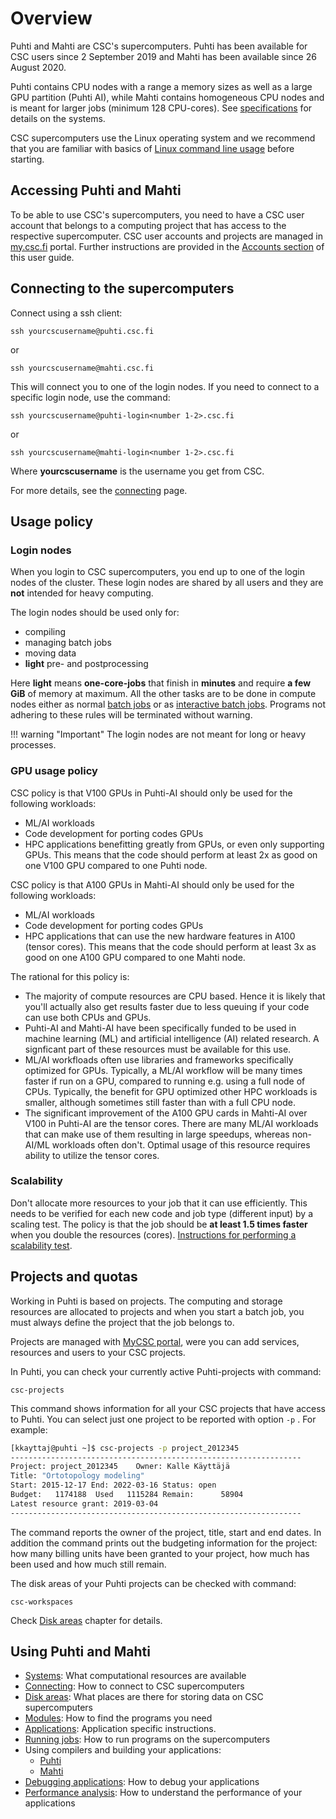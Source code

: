 # Overview

Puhti and Mahti are CSC's supercomputers. Puhti has been available for CSC users since
2 September 2019 and Mahti has been available since 26 August 2020.

Puhti contains CPU nodes with a range a memory sizes as well as a large GPU partition (Puhti AI), while
Mahti contains homogeneous CPU nodes and is meant for larger jobs (minimum 128 CPU-cores). 
See [specifications](available-systems.md) for details on the systems.

CSC supercomputers use the Linux operating system and we recommend that you are familiar with basics of [Linux command line usage](../support/tutorials/env-guide/overview.md) before starting.

## Accessing Puhti and Mahti

To be able to use CSC's supercomputers, you need to have a CSC user account that belongs to
a computing project that has access to the respective supercomputer. CSC user
accounts and projects are managed in [my.csc.fi](https://my.csc.fi) portal. 
Further instructions are provided in the [Accounts section](../accounts/index.md) of this user guide.

## Connecting to the supercomputers

Connect using a ssh client:

```
ssh yourcscusername@puhti.csc.fi
```
or
```
ssh yourcscusername@mahti.csc.fi
```


This will connect you to one of the login nodes. If you need to connect
to a specific login node, use the command:

```
ssh yourcscusername@puhti-login<number 1-2>.csc.fi
```
or
```
ssh yourcscusername@mahti-login<number 1-2>.csc.fi
```

Where **yourcscusername** is the username you get from CSC.

For more details, see the [connecting](connecting.md) page. 


## Usage policy

### Login nodes
When you login to CSC supercomputers, you end up to one of the login nodes of the cluster.
These login nodes are shared by all users and they are **not** intended for heavy computing.

The login nodes should be used only for:

 * compiling
 * managing batch jobs
 * moving data
 * **light** pre- and postprocessing

Here **light** means **one-core-jobs** that finish in **minutes** and require **a few GiB** of memory at maximum.
All the other tasks are to be done in compute nodes either as normal [batch jobs](running/getting-started.md)
or as [interactive batch jobs](running/interactive-usage.md).
Programs not adhering to these rules will be terminated without warning.

!!! warning "Important"
    The login nodes are not meant for long or heavy processes.

### GPU usage policy

CSC policy is that V100 GPUs in Puhti-AI should only be used for the following workloads:

 * ML/AI workloads
 * Code development for porting codes GPUs 
 * HPC applications benefitting greatly from GPUs, or even only supporting GPUs. This means that the code should perform at least 2x as good on one V100 GPU compared to one Puhti node. 


CSC policy is that A100 GPUs in Mahti-AI should only be used for the following workloads:

 * ML/AI workloads
 * Code development for porting codes GPUs 
 * HPC applications that can use the new hardware features in A100 (tensor cores). This means that the code should perform at least 3x as good on one A100 GPU compared to one Mahti node. 



The rational for this policy is:

 * The majority of compute resources are CPU based. Hence it is likely that you'll
actually also get results faster due to less queuing if your code can use both CPUs and GPUs.
 * Puhti-AI and Mahti-AI have been specifically funded to be used in
machine learning (ML) and artificial intelligence (AI) related
research. A signficant part of these resources must be available for
this use.
 *  ML/AI workfloads often use libraries and frameworks specifically optimized for GPUs. Typically, a ML/AI workflow will be many times faster if run on a GPU, compared to running e.g. using a full node of CPUs. Typically, the benefit for GPU optimized other HPC workloads is smaller, although sometimes still faster than with a full CPU node.
 * The significant improvement of the A100 GPU cards in Mahti-AI over V100 in Puhti-AI are the tensor cores. There are many ML/AI workloads
that can make use of them resulting in large speedups, whereas non-AI/ML workloads often don't. Optimal usage of this resource requires ability to utilize the tensor cores. 




### Scalability

Don't allocate more resources to your job that it can use
efficiently. This needs to be verified for each new code and job type
(different input) by a scaling test. The policy is that the job should
be **at least 1.5 times faster** when you double the resources
(cores). [Instructions for performing a scalability
test](support/tutorials/cmdline-handson/#scaling-test-for-an-mpi-parallel-job).



## Projects and quotas

Working in Puhti is based on projects. The computing and storage resources are allocated to projects and when you start a batch job, you must always define the project that the job belongs to.

Projects are managed with [MyCSC portal](https://my.csc.fi), were you can add services, resources and users to your CSC projects.

In Puhti, you can check your currently active Puhti-projects with command:

```text
csc-projects
```
This command shows information for all your CSC projects that have access to Puhti. You can select just one project to be reported with option `-p` . For example:
```bash
[kkayttaj@puhti ~]$ csc-projects -p project_2012345
-----------------------------------------------------------------
Project: project_2012345	Owner: Kalle Käyttäjä
Title: "Ortotopology modeling"
Start: 2015-12-17 End: 2022-03-16 Status: open
Budget:   1174188  Used   1115284 Remain:      58904
Latest resource grant: 2019-03-04
-----------------------------------------------------------------
```
The command reports the owner of the project, title, start and end dates. In addition the command prints out the budgeting information for the project: how many billing units have been granted to your project, how much has been used and how much still remain. 

The disk areas of your Puhti projects can be checked with command:
```text
csc-workspaces
```
Check [Disk areas](disk.md) chapter for details.

## Using Puhti and Mahti


* [Systems](available-systems.md): What computational resources are available
* [Connecting](connecting.md): How to connect to  CSC supercomputers 
* [Disk areas](disk.md): What places are there for storing data on CSC supercomputers 
* [Modules](modules.md): How to find the programs you need
* [Applications](../apps/index.md): Application specific instructions.
* [Running jobs](running/getting-started.md): How to run programs on the supercomputers 
* Using compilers and building your applications:
    * [Puhti](compiling-puhti.md)
    * [Mahti](compiling-mahti.md)
* [Debugging applications](debugging.md): How to debug your applications
* [Performance analysis](performance.md): How to understand the performance of your applications

